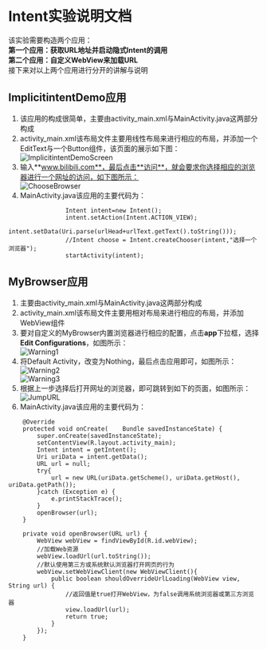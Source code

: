 # Intent实验说明文档
该实验需要构造两个应用：</br>
**第一个应用：获取URL地址并启动隐式Intent的调用**</br>
**第二个应用：自定义WebView来加载URL**</br>
接下来对以上两个应用进行分开的讲解与说明
## ImplicitintentDemo应用
1. 该应用的构成很简单，主要由activity_main.xml与MainActivity.java这两部分构成
2. activity_main.xml该布局文件主要用线性布局来进行相应的布局，并添加一个EditText与一个Button组件，该页面的展示如下图：</br>
![ImplicitintentDemoScreen](https://github.com/ysw990312/AndroidPrograms/blob/master/Practice4/Picture/ImplicitintentDemoScreen.png)
3. 输入**www.bilibili.com**，最后点击**访问**，就会要求你选择相应的浏览器进行一个网址的访问，如下图所示：</br>
![ChooseBrowser](https://github.com/ysw990312/AndroidPrograms/blob/master/Practice4/Picture/ChooseBrowser.png)
4. MainActivity.java该应用的主要代码为：
```
                Intent intent=new Intent();
                intent.setAction(Intent.ACTION_VIEW);
                intent.setData(Uri.parse(urlHead+urlText.getText().toString()));
                //Intent choose = Intent.createChooser(intent,"选择一个浏览器");
                startActivity(intent);
```
## MyBrowser应用
1. 主要由activity_main.xml与MainActivity.java这两部分构成
2. activity_main.xml该布局文件主要用相对布局来进行相应的布局，并添加WebView组件
3. 要对自定义的MyBrowser内置浏览器进行相应的配置，点击**app**下拉框，选择**Edit Configurations**，如图所示：</br>
![Warning1](https://github.com/ysw990312/AndroidPrograms/blob/master/Practice4/Picture/Warning1.png)
4. 将Default Activity，改变为Nothing，最后点击应用即可，如图所示：</br>
![Warning2](https://github.com/ysw990312/AndroidPrograms/blob/master/Practice4/Picture/Warning2.png)</br>
![Warning3](https://github.com/ysw990312/AndroidPrograms/blob/master/Practice4/Picture/Warning3.png)
5. 根据上一步选择后打开网址的浏览器，即可跳转到如下的页面，如图所示：</br>
![JumpURL](https://github.com/ysw990312/AndroidPrograms/blob/master/Practice4/Picture/JumpURL.png)
6. MainActivity.java该应用的主要代码为：
```
    @Override
    protected void onCreate(    Bundle savedInstanceState) {
        super.onCreate(savedInstanceState);
        setContentView(R.layout.activity_main);
        Intent intent = getIntent();
        Uri uriData = intent.getData();
        URL url = null;
        try{
            url = new URL(uriData.getScheme(), uriData.getHost(), uriData.getPath());
        }catch (Exception e) {
            e.printStackTrace();
        }
        openBrowser(url);
    }

    private void openBrowser(URL url) {
        WebView webView = findViewById(R.id.webView);
        //加载Web资源
        webView.loadUrl(url.toString());
        //默认使用第三方或系统默认浏览器打开网页的行为
        webView.setWebViewClient(new WebViewClient(){
            public boolean shouldOverrideUrlLoading(WebView view, String url) {
                //返回值是true打开WebView，为false调用系统浏览器或第三方浏览器
                view.loadUrl(url);
                return true;
            }
        });
    }
```

